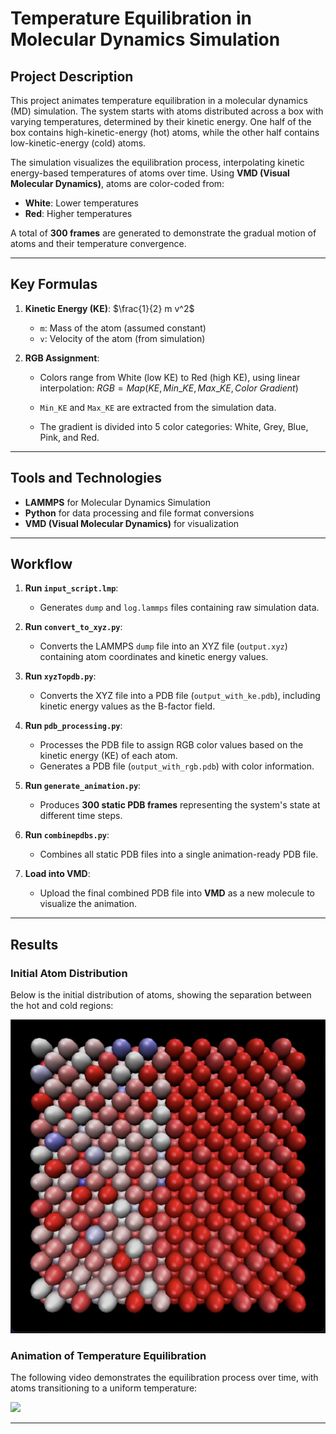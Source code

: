 # Temperature Equilibration in Molecular Dynamics Simulation

## Project Description

This project animates temperature equilibration in a molecular dynamics (MD) simulation. The system starts with atoms distributed across a box with varying temperatures, determined by their kinetic energy. One half of the box contains high-kinetic-energy (hot) atoms, while the other half contains low-kinetic-energy (cold) atoms. 

The simulation visualizes the equilibration process, interpolating kinetic energy-based temperatures of atoms over time. Using **VMD (Visual Molecular Dynamics)**, atoms are color-coded from:
- **White**: Lower temperatures
- **Red**: Higher temperatures

A total of **300 frames** are generated to demonstrate the gradual motion of atoms and their temperature convergence.

---

## Key Formulas

1. **Kinetic Energy (KE)**: $\frac{1}{2} m v^2$

   - `m`: Mass of the atom (assumed constant)
   - `v`: Velocity of the atom (from simulation)

2. **RGB Assignment**:
   - Colors range from White (low KE) to Red (high KE), using linear interpolation: 
     $RGB = Map(KE, Min\_KE, Max\_KE, Color\ Gradient)$

   - `Min_KE` and `Max_KE` are extracted from the simulation data.
   - The gradient is divided into 5 color categories: White, Grey, Blue, Pink, and Red.

---

## Tools and Technologies

- **LAMMPS** for Molecular Dynamics Simulation
- **Python** for data processing and file format conversions
- **VMD (Visual Molecular Dynamics)** for visualization

---

## Workflow

1. **Run `input_script.lmp`**:
   - Generates `dump` and `log.lammps` files containing raw simulation data.

2. **Run `convert_to_xyz.py`**:
   - Converts the LAMMPS `dump` file into an XYZ file (`output.xyz`) containing atom coordinates and kinetic energy values.

3. **Run `xyzTopdb.py`**:
   - Converts the XYZ file into a PDB file (`output_with_ke.pdb`), including kinetic energy values as the B-factor field.

4. **Run `pdb_processing.py`**:
   - Processes the PDB file to assign RGB color values based on the kinetic energy (KE) of each atom.
   - Generates a PDB file (`output_with_rgb.pdb`) with color information.

5. **Run `generate_animation.py`**:
   - Produces **300 static PDB frames** representing the system's state at different time steps.

6. **Run `combinepdbs.py`**:
   - Combines all static PDB files into a single animation-ready PDB file.

7. **Load into VMD**:
   - Upload the final combined PDB file into **VMD** as a new molecule to visualize the animation.

---

## Results

### Initial Atom Distribution
Below is the initial distribution of atoms, showing the separation between the hot and cold regions:

![Initial Distribution of Atoms](media/inititalatoms.png)


### Animation of Temperature Equilibration
The following video demonstrates the equilibration process over time, with atoms transitioning to a uniform temperature:

![](screenrecord.gif)


---

